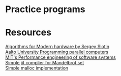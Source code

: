 # Practice programs

# Resources

[Algorithms for Modern hardware by Sergey Slotin](https://en.algorithmica.org/hpc/)
\
[Aalto University Programming parallel computers](https://ppc.cs.aalto.fi/) \
[MIT's Performance engineering of software systems](https://ocw.mit.edu/courses/6-172-performance-engineering-of-software-systems-fall-2018/)
\
[Simple jit complier for Mandelbrot set](https://github.com/spencertipping/jit-tutorial)
\
[Simple malloc implementation](https://github.com/arjun024/memalloc/)
